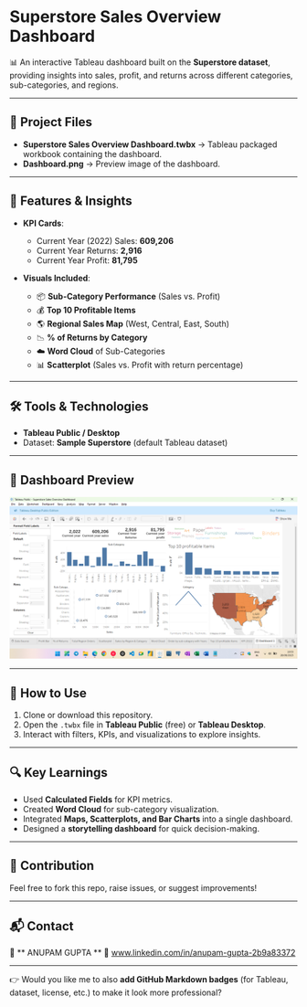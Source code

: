# Superstore Sales Overview Dashboard

📊 An interactive Tableau dashboard built on the **Superstore dataset**, providing insights into sales, profit, and returns across different categories, sub-categories, and regions.

---

## 📂 Project Files

* **Superstore Sales Overview Dashboard.twbx** → Tableau packaged workbook containing the dashboard.
* **Dashboard.png** → Preview image of the dashboard.

---

## 🚀 Features & Insights

* **KPI Cards**:

  * Current Year (2022) Sales: **609,206**
  * Current Year Returns: **2,916**
  * Current Year Profit: **81,795**

* **Visuals Included**:

  * 📦 **Sub-Category Performance** (Sales vs. Profit)
  * 💰 **Top 10 Profitable Items**
  * 🌎 **Regional Sales Map** (West, Central, East, South)
  * 📉 **% of Returns by Category**
  * ☁️ **Word Cloud** of Sub-Categories
  * 📊 **Scatterplot** (Sales vs. Profit with return percentage)

---

## 🛠 Tools & Technologies

* **Tableau Public / Desktop**
* Dataset: **Sample Superstore** (default Tableau dataset)

---

## 📸 Dashboard Preview

![Dashboard Preview](Dashboard.png)

---

## 📖 How to Use

1. Clone or download this repository.
2. Open the `.twbx` file in **Tableau Public** (free) or **Tableau Desktop**.
3. Interact with filters, KPIs, and visualizations to explore insights.

---

## 🔍 Key Learnings

* Used **Calculated Fields** for KPI metrics.
* Created **Word Cloud** for sub-category visualization.
* Integrated **Maps, Scatterplots, and Bar Charts** into a single dashboard.
* Designed a **storytelling dashboard** for quick decision-making.

---

## 🤝 Contribution

Feel free to fork this repo, raise issues, or suggest improvements!

---

## 📬 Contact

👤 ** ANUPAM GUPTA **
🔗 www.linkedin.com/in/anupam-gupta-2b9a83372

---

👉 Would you like me to also **add GitHub Markdown badges** (for Tableau, dataset, license, etc.) to make it look more professional?

